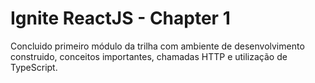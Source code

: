 # Ignite ReactJS - Chapter 1

Concluido primeiro módulo da trilha com ambiente de desenvolvimento construido, conceitos importantes, chamadas HTTP e utilização de TypeScript.

